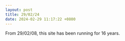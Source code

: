 ```yaml
---
layout: post
title: 29/02/24
date: 2024-02-29 11:17:22 +0800
---
```


From 29/02/08, this site has been running for 16 years.

